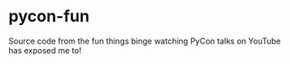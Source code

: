 # pycon-fun
Source code from the fun things binge watching PyCon talks on YouTube has exposed me to!
